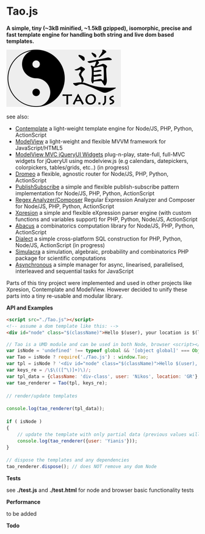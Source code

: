 # Tao.js

**A simple, tiny (~3kB minified, ~1.5kB gzipped), isomorphic, precise and fast template engine for handling both string and live dom based templates.**

![Tao.js](tao.jpg)


see also:

* [Contemplate](https://github.com/foo123/Contemplate) a light-weight template engine for Node/JS, PHP, Python, ActionScript
* [ModelView](https://github.com/foo123/modelview.js) a light-weight and flexible MVVM framework for JavaScript/HTML5
* [ModelView MVC jQueryUI Widgets](https://github.com/foo123/modelview-widgets) plug-n-play, state-full, full-MVC widgets for jQueryUI using modelview.js (e.g calendars, datepickers, colorpickers, tables/grids, etc..) (in progress)
* [Dromeo](https://github.com/foo123/Dromeo) a flexible, agnostic router for Node/JS, PHP, Python, ActionScript
* [PublishSubscribe](https://github.com/foo123/PublishSubscribe) a simple and flexible publish-subscribe pattern implementation for Node/JS, PHP, Python, ActionScript
* [Regex Analyzer/Composer](https://github.com/foo123/RegexAnalyzer) Regular Expression Analyzer and Composer for Node/JS, PHP, Python, ActionScript
* [Xpresion](https://github.com/foo123/Xpresion) a simple and flexible eXpression parser engine (with custom functions and variables support) for PHP, Python, Node/JS, ActionScript
* [Abacus](https://github.com/foo123/Abacus) a combinatorics computation library for Node/JS, PHP, Python, ActionScript
* [Dialect](https://github.com/foo123/Dialect) a simple cross-platform SQL construction for PHP, Python, Node/JS, ActionScript (in progress)
* [Simulacra](https://github.com/foo123/Simulacra) a simulation, algebraic, probability and combinatorics PHP package for scientific computations
* [Asynchronous](https://github.com/foo123/asynchronous.js) a simple manager for async, linearised, parallelised, interleaved and sequential tasks for JavaScript


Parts of this tiny project were implemented and used in other projects like Xpresion, Contemplate and ModelView. 
However decided to unify these parts into a tiny re-usable and modular library.


**API and Examples**

```html
<script src="./Tao.js"></script>
<!-- assume a dom template like this: -->
<div id="node" class="$(className)">Hello $(user), your location is $(location)</div>

```

```javascript
// Tao is a UMD module and can be used in both Node, browser <script></script> tags and requireJS
var isNode = 'undefined' !== typeof global && '[object global]' === Object.prototype.toString.call(global);
var Tao = isNode ? require('./Tao.js') : window.Tao;
var tpl = isNode ? '<div id="node" class="$(className)">Hello $(user), your location is $(location)</div>' : document.getElementById('node');
var keys_re = /\$\(([^\)]+)\)/;
var tpl_data = {className: 'div-class', user: 'Nikos', location: 'GR'};
var tao_renderer = Tao(tpl, keys_re);

// render/update templates

console.log(tao_renderer(tpl_data));

if ( isNode )
{
    // update the template with only partial data (previous values will be used where missing)
    console.log(tao_renderer({user: 'Yianis'}));
}

// dispose the templates and any dependencies
tao_renderer.dispose(); // does NOT remove any dom Node
```

**Tests**

see **./test.js** and **./test.html** for node and browser basic functionality tests


**Performance**

to be added


**Todo**

